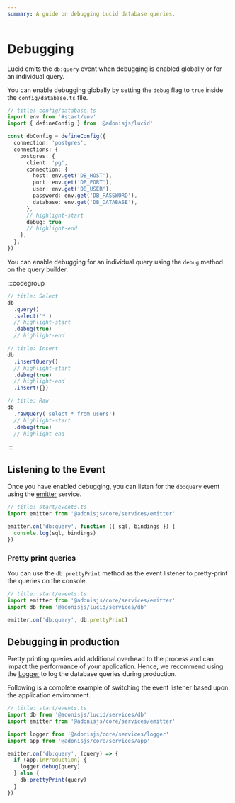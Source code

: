 ```yaml
---
summary: A guide on debugging Lucid database queries.
---
```


# Debugging

Lucid emits the `db:query` event when debugging is enabled globally or for an individual query.

You can enable debugging globally by setting the `debug` flag to `true` inside the `config/database.ts` file.

```ts
// title: config/database.ts
import env from '#start/env'
import { defineConfig } from '@adonisjs/lucid'

const dbConfig = defineConfig({
  connection: 'postgres',
  connections: {
    postgres: {
      client: 'pg',
      connection: {
        host: env.get('DB_HOST'),
        port: env.get('DB_PORT'),
        user: env.get('DB_USER'),
        password: env.get('DB_PASSWORD'),
        database: env.get('DB_DATABASE'),
      },
      // highlight-start
      debug: true
      // highlight-end
    },
  },
})
```

You can enable debugging for an individual query using the `debug` method on the query builder.

:::codegroup

```ts
// title: Select
db
  .query()
  .select('*')
  // highlight-start
  .debug(true)
  // highlight-end
```

```ts
// title: Insert
db
  .insertQuery()
  // highlight-start
  .debug(true)
  // highlight-end
  .insert({})
```

```ts
// title: Raw
db
  .rawQuery('select * from users')
  // highlight-start
  .debug(true)
  // highlight-end
```

:::

## Listening to the Event

Once you have enabled debugging, you can listen for the `db:query` event using the [emitter](https://docs.adonisjs.com/guides/emitter) service.

```ts
// title: start/events.ts
import emitter from '@adonisjs/core/services/emitter'

emitter.on('db:query', function ({ sql, bindings }) {
  console.log(sql, bindings)
})
```

### Pretty print queries

You can use the `db.prettyPrint` method as the event listener to pretty-print the queries on the console.

```ts
// title: start/events.ts
import emitter from '@adonisjs/core/services/emitter'
import db from '@adonisjs/lucid/services/db'

emitter.on('db:query', db.prettyPrint)
```

## Debugging in production

Pretty printing queries add additional overhead to the process and can impact the performance of your application. Hence, we recommend using the [Logger](https://docs.adonisjs.com/guides/logger) to log the database queries during production.

Following is a complete example of switching the event listener based upon the application environment.

```ts
// title: start/events.ts
import db from '@adonisjs/lucid/services/db'
import emitter from '@adonisjs/core/services/emitter'

import logger from '@adonisjs/core/services/logger'
import app from '@adonisjs/core/services/app'

emitter.on('db:query', (query) => {
  if (app.inProduction) {
    logger.debug(query)
  } else {
    db.prettyPrint(query)
  }
})
```
